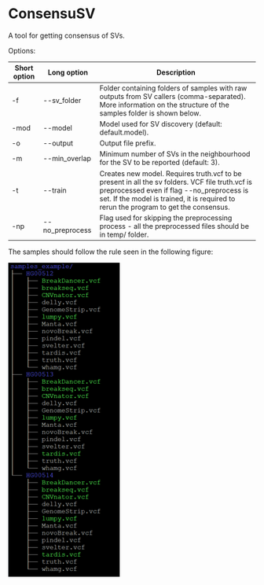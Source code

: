 # ConsensuSV
A tool for getting consensus of SVs.

Options:

Short option | Long option | Description
-------------- | --------------- | ---------------
-f | --sv_folder | Folder containing folders of samples with raw outputs from SV callers (comma-separated). More information on the structure of the samples folder is shown below.
-mod | --model | Model used for SV discovery (default: default.model).
-o | --output | Output file prefix.
-m | --min_overlap | Minimum number of SVs in the neighbourhood for the SV to be reported (default: 3).
-t | --train | Creates new model. Requires truth.vcf to be present in all the sv folders. VCF file truth.vcf is preprocessed even if flag --no_preprocess is set. If the model is trained, it is required to rerun the program to get the consensus.
-np | --no_preprocess | Flag used for skipping the preprocessing process - all the preprocessed   files should be in temp/ folder.

The samples should follow the rule seen in the following figure:

![Sample folder structure](https://github.com/MateuszChilinski/ConsensuSV/blob/master/sample_folder_example.png)

